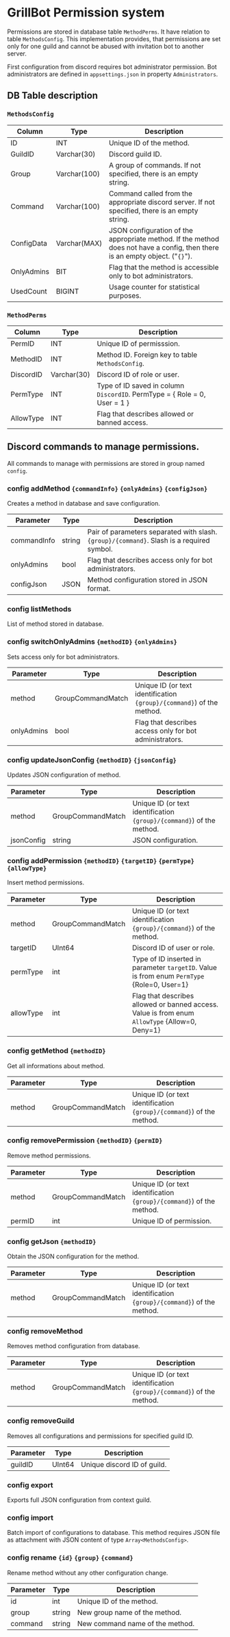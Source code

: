 # GrillBot Permission system

Permissions are stored in database table `MethodPerms`. It have relation to table `MethodsConfig`.
This implementation provides, that permissions are set only for one guild and cannot be abused with invitation bot to another server.

First configuration from discord requires bot administrator permission. Bot administrators are defined in `appsettings.json` in property `Administrators`.

## DB Table description

### `MethodsConfig`

| Column     | Type         | Description                                                                                                                  |
| ---------- | ------------ | ---------------------------------------------------------------------------------------------------------------------------- |
| ID         | INT          | Unique ID of the method.                                                                                                     |
| GuildID    | Varchar(30)  | Discord guild ID.                                                                                                            |
| Group      | Varchar(100) | A group of commands. If not specified, there is an empty string.                                                             |
| Command    | Varchar(100) | Command called from the appropriate discord server. If not specified, there is an empty string.                              |
| ConfigData | Varchar(MAX) | JSON configuration of the appropriate method. If the method does not have a config, then there is an empty object. ("`{}`"). |
| OnlyAdmins | BIT          | Flag that the method is accessible only to bot administrators.                                                               |
| UsedCount  | BIGINT       | Usage counter for statistical purposes.                                                                                      |

### `MethodPerms`

| Column    | Type        | Description                                                               |
| --------- | ----------- | ------------------------------------------------------------------------- |
| PermID    | INT         | Unique ID of permisssion.                                                 |
| MethodID  | INT         | Method ID. Foreign key to table `MethodsConfig`.                          |
| DiscordID | Varchar(30) | Discord ID of role or user.                                               |
| PermType  | INT         | Type of ID saved in column `DiscordID`. PermType = { Role = 0, User = 1 } |
| AllowType | INT         | Flag that describes allowed or banned access.                             |

## Discord commands to manage permissions.

All commands to manage with permissions are stored in group named `config`.

### config addMethod `{commandInfo}` `{onlyAdmins}` `{configJson}`

Creates a method in database and save configuration.

| Parameter   | Type   | Description                                                                               |
| ----------- | ------ | ----------------------------------------------------------------------------------------- |
| commandInfo | string | Pair of parameters separated with slash. `{group}/{command}`. Slash is a required symbol. |
| onlyAdmins  | bool   | Flag that describes access only for bot administrators.                                   |
| configJson  | JSON   | Method configuration stored in JSON format.                                               |

### config listMethods

List of method stored in database.

### config switchOnlyAdmins `{methodID}` `{onlyAdmins}`

Sets access only for bot administrators.

| Parameter  | Type              | Description                                                           |
| ---------- | ----------------- | --------------------------------------------------------------------- |
| method     | GroupCommandMatch | Unique ID (or text identification `{group}/{command}`) of the method. |
| onlyAdmins | bool              | Flag that describes access only for bot administrators.               |

### config updateJsonConfig `{methodID}` `{jsonConfig}`

Updates JSON configuration of method.

| Parameter  | Type              | Description                                                           |
| ---------- | ----------------- | --------------------------------------------------------------------- |
| method     | GroupCommandMatch | Unique ID (or text identification `{group}/{command}`) of the method. |
| jsonConfig | string            | JSON configuration.                                                   |

### config addPermission `{methodID}` `{targetID}` `{permType}` `{allowType}`

Insert method permissions.

| Parameter | Type              | Description                                                                                    |
| --------- | ----------------- | ---------------------------------------------------------------------------------------------- |
| method    | GroupCommandMatch | Unique ID (or text identification `{group}/{command}`) of the method.                          |
| targetID  | UInt64            | Discord ID of user or role.                                                                    |
| permType  | int               | Type of ID inserted in parameter `targetID`. Value is from enum `PermType` {Role=0, User=1}    |
| allowType | int               | Flag that describes allowed or banned access. Value is from enum `AllowType` {Allow=0, Deny=1} |

### config getMethod `{methodID}`

Get all informations about method.

| Parameter | Type              | Description                                                           |
| --------- | ----------------- | --------------------------------------------------------------------- |
| method    | GroupCommandMatch | Unique ID (or text identification `{group}/{command}`) of the method. |

### config removePermission `{methodID}` `{permID}`

Remove method permissions.

| Parameter | Type              | Description                                                           |
| --------- | ----------------- | --------------------------------------------------------------------- |
| method    | GroupCommandMatch | Unique ID (or text identification `{group}/{command}`) of the method. |
| permID    | int               | Unique ID of permission.                                              |

### config getJson `{methodID}`

Obtain the JSON configuration for the method.

| Parameter | Type              | Description                                                           |
| --------- | ----------------- | --------------------------------------------------------------------- |
| method    | GroupCommandMatch | Unique ID (or text identification `{group}/{command}`) of the method. |

### config removeMethod

Removes method configuration from database.

| Parameter | Type              | Description                                                           |
| --------- | ----------------- | --------------------------------------------------------------------- |
| method    | GroupCommandMatch | Unique ID (or text identification `{group}/{command}`) of the method. |

### config removeGuild

Removes all configurations and permissions for specified guild ID.

| Parameter | Type   | Description                 |
| --------- | ------ | --------------------------- |
| guildID   | UInt64 | Unique discord ID of guild. |

### config export

Exports full JSON configuration from context guild.

### config import

Batch import of configurations to database.
This method requires JSON file as attachment with JSON content of type `Array<MethodsConfig>`.

### config rename `{id}` `{group}` `{command}`

Rename method without any other configuration change.

| Parameter | Type   | Description                     |
| --------- | ------ | ------------------------------- |
| id        | int    | Unique ID  of the method.       |
| group     | string | New group name of the method.   |
| command   | string | New command name of the method. |
